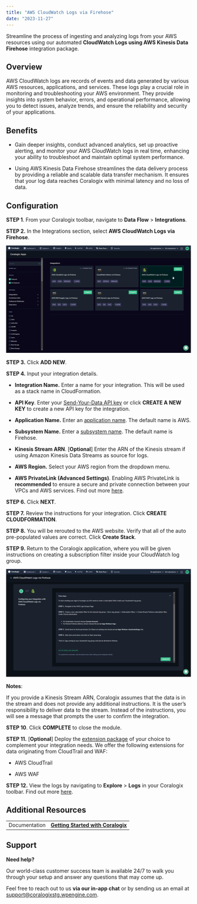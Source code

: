 ```yaml
---
title: "AWS CloudWatch Logs via Firehose"
date: "2023-11-27"
---
```


Streamline the process of ingesting and analyzing logs from your AWS resources using our automated **CloudWatch Logs using AWS Kinesis Data Firehose** integration package.

## Overview

AWS CloudWatch logs are records of events and data generated by various AWS resources, applications, and services. These logs play a crucial role in monitoring and troubleshooting your AWS environment. They provide insights into system behavior, errors, and operational performance, allowing you to detect issues, analyze trends, and ensure the reliability and security of your applications.

## Benefits

- Gain deeper insights, conduct advanced analytics, set up proactive alerting, and monitor your AWS CloudWatch logs in real time, enhancing your ability to troubleshoot and maintain optimal system performance.

- Using AWS Kinesis Data Firehose streamlines the data delivery process by providing a reliable and scalable data transfer mechanism. It ensures that your log data reaches Coralogix with minimal latency and no loss of data.

## **Configuration**

**STEP 1**. From your Coralogix toolbar, navigate to **Data Flow** > **Integrations**.

**STEP 2.** In the Integrations section, select **AWS CloudWatch Logs via Firehose**.

![](images/AWS-CloudWatch-Logs-Via-Firehose-Integration-Selection.png)

**STEP 3.** Click **ADD NEW**.

**STEP 4.** Input your integration details.

- **Integration Name.** Enter a name for your integration. This will be used as a stack name in CloudFormation.

- **API Key**. Enter your [Send-Your-Data API key](https://www.notion.so/d6f178687d464c58b9988fe223c719cc?pvs=21) or click **CREATE A NEW KEY** to create a new API key for the integration.

- **Application Name.** Enter an [application name](https://coralogixstg.wpengine.com/docs/application-and-subsystem-names/). The default name is AWS.

- **Subsystem Name.** Enter a [subsystem name](https://coralogixstg.wpengine.com/docs/application-and-subsystem-names/). The default name is Firehose.

- **Kinesis Stream ARN**. \[**Optional**\] Enter the ARN of the Kinesis stream if using Amazon Kinesis Data Streams as source for logs.

- **AWS Region.** Select your AWS region from the dropdown menu.

- **AWS PrivateLink (Advanced Settings)**. Enabling AWS PrivateLink is **recommended** to ensure a secure and private connection between your VPCs and AWS services. Find out more [here](https://coralogixstg.wpengine.com/docs/coralogix-amazon-web-services-aws-privatelink-endpoints/).

**STEP 6.** Click **NEXT**.

**STEP 7.** Review the instructions for your integration. Click **CREATE CLOUDFORMATION**.

**STEP 8.** You will be rerouted to the AWS website. Verify that all of the auto pre-populated values are correct. Click **Create Stack**.

**STEP 9.** Return to the Coralogix application, where you will be given instructions on creating a subscription filter inside your CloudWatch log group.

![](images/AWS-CloudWatch-Logs-Via-Firehose-Final-Steps.png)

**Notes**:

If you provide a Kinesis Stream ARN, Coralogix assumes that the data is in the stream and does not provide any additional instructions. It is the user’s responsibility to deliver data to the stream. Instead of the instructions, you will see a message that prompts the user to confirm the integration.

**STEP 10**. Click **COMPLETE** to close the module.

**STEP 11.** \[**Optional**\] Deploy the [extension package](https://coralogixstg.wpengine.com/docs/extension-packages/) of your choice to complement your integration needs. We offer the following extensions for data originating from CloudTrail and WAF:

- AWS CloudTrail

- AWS WAF

**STEP 12.** View the logs by navigating to **Explore** > **Logs** in your Coralogix toolbar. Find out more [here](https://coralogixstg.wpengine.com/docs/logs-screen/).

## Additional Resources

<table><tbody><tr><td>Documentation</td><td><a href="https://coralogixstg.wpengine.com/docs/guide-first-steps-coralogix/"><strong>Getting Started with Coralogix</strong></a></td></tr></tbody></table>

## Support

**Need help?**

Our world-class customer success team is available 24/7 to walk you through your setup and answer any questions that may come up.

Feel free to reach out to us **via our in-app chat** or by sending us an email at [support@coralogixstg.wpengine.com](mailto:support@coralogixstg.wpengine.com).
